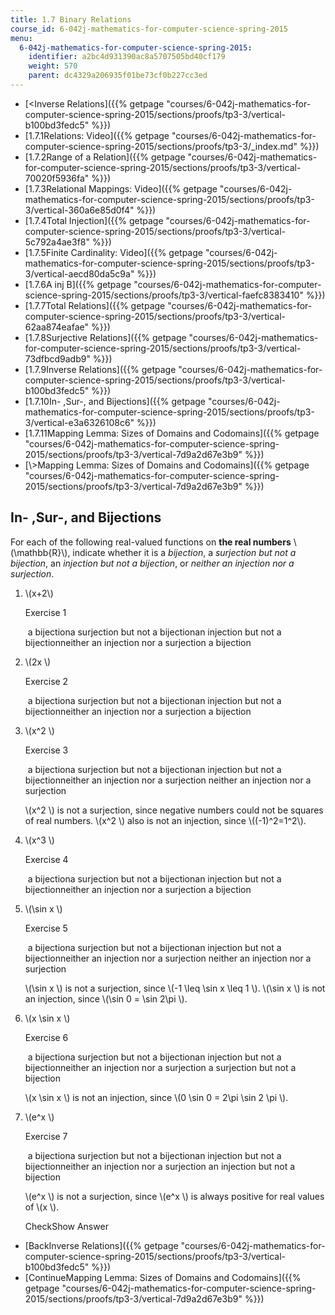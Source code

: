 ```yaml
---
title: 1.7 Binary Relations
course_id: 6-042j-mathematics-for-computer-science-spring-2015
menu:
  6-042j-mathematics-for-computer-science-spring-2015:
    identifier: a2bc4d931390ac8a5707505bd40cf179
    weight: 570
    parent: dc4329a206935f01be73cf0b227cc3ed
---
```

*   [<Inverse Relations]({{% getpage "courses/6-042j-mathematics-for-computer-science-spring-2015/sections/proofs/tp3-3/vertical-b100bd3fedc5" %}})
*   [1.7.1Relations: Video]({{% getpage "courses/6-042j-mathematics-for-computer-science-spring-2015/sections/proofs/tp3-3/_index.md" %}})
*   [1.7.2Range of a Relation]({{% getpage "courses/6-042j-mathematics-for-computer-science-spring-2015/sections/proofs/tp3-3/vertical-70020f5936fa" %}})
*   [1.7.3Relational Mappings: Video]({{% getpage "courses/6-042j-mathematics-for-computer-science-spring-2015/sections/proofs/tp3-3/vertical-360a6e85d0f4" %}})
*   [1.7.4Total Injection]({{% getpage "courses/6-042j-mathematics-for-computer-science-spring-2015/sections/proofs/tp3-3/vertical-5c792a4ae3f8" %}})
*   [1.7.5Finite Cardinality: Video]({{% getpage "courses/6-042j-mathematics-for-computer-science-spring-2015/sections/proofs/tp3-3/vertical-aecd80da5c9a" %}})
*   [1.7.6A inj B]({{% getpage "courses/6-042j-mathematics-for-computer-science-spring-2015/sections/proofs/tp3-3/vertical-faefc8383410" %}})
*   [1.7.7Total Relations]({{% getpage "courses/6-042j-mathematics-for-computer-science-spring-2015/sections/proofs/tp3-3/vertical-62aa874eafae" %}})
*   [1.7.8Surjective Relations]({{% getpage "courses/6-042j-mathematics-for-computer-science-spring-2015/sections/proofs/tp3-3/vertical-73dfbcd9adb9" %}})
*   [1.7.9Inverse Relations]({{% getpage "courses/6-042j-mathematics-for-computer-science-spring-2015/sections/proofs/tp3-3/vertical-b100bd3fedc5" %}})
*   [1.7.10In- ,Sur-, and Bijections]({{% getpage "courses/6-042j-mathematics-for-computer-science-spring-2015/sections/proofs/tp3-3/vertical-e3a6326108c6" %}})
*   [1.7.11Mapping Lemma: Sizes of Domains and Codomains]({{% getpage "courses/6-042j-mathematics-for-computer-science-spring-2015/sections/proofs/tp3-3/vertical-7d9a2d67e3b9" %}})
*   [\\>Mapping Lemma: Sizes of Domains and Codomains]({{% getpage "courses/6-042j-mathematics-for-computer-science-spring-2015/sections/proofs/tp3-3/vertical-7d9a2d67e3b9" %}})

In- ,Sur-, and Bijections
-------------------------

  

For each of the following real-valued functions on **the real numbers** \\(\\mathbb{R}\\), indicate whether it is a _bijection_, a _surjection but not a bijection_, an _injection but not a bijection_, or _neither an injection nor a surjection_.

1.  \\(x+2\\)
    
    Exercise 1
    
    &nbsp;a bijectiona surjection but not a bijectionan injection but not a bijectionneither an injection nor a surjection a bijection&nbsp;
    
2.  \\(2x \\)
    
    Exercise 2
    
    &nbsp;a bijectiona surjection but not a bijectionan injection but not a bijectionneither an injection nor a surjection a bijection&nbsp;
    
3.  \\(x^2 \\)
    
    Exercise 3
    
    &nbsp;a bijectiona surjection but not a bijectionan injection but not a bijectionneither an injection nor a surjection neither an injection nor a surjection&nbsp;
    
    \\(x^2 \\) is not a surjection, since negative numbers could not be squares of real numbers. \\(x^2 \\) also is not an injection, since \\((-1)^2=1^2\\).
    
4.  \\(x^3 \\)
    
    Exercise 4
    
    &nbsp;a bijectiona surjection but not a bijectionan injection but not a bijectionneither an injection nor a surjection a bijection&nbsp;
    
5.  \\(\\sin x \\)
    
    Exercise 5
    
    &nbsp;a bijectiona surjection but not a bijectionan injection but not a bijectionneither an injection nor a surjection neither an injection nor a surjection&nbsp;
    
    \\(\\sin x \\) is not a surjection, since \\(-1 \\leq \\sin x \\leq 1 \\). \\(\\sin x \\) is not an injection, since \\(\\sin 0 = \\sin 2\\pi \\).
    
6.  \\(x \\sin x \\)
    
    Exercise 6
    
    &nbsp;a bijectiona surjection but not a bijectionan injection but not a bijectionneither an injection nor a surjection a surjection but not a bijection&nbsp;
    
    \\(x \\sin x \\) is not an injection, since \\(0 \\sin 0 = 2\\pi \\sin 2 \\pi \\).
    
7.  \\(e^x \\)
    
    Exercise 7
    
    &nbsp;a bijectiona surjection but not a bijectionan injection but not a bijectionneither an injection nor a surjection an injection but not a bijection&nbsp;
    
    \\(e^x \\) is not a surjection, since \\(e^x \\) is always positive for real values of \\(x \\).
    
    CheckShow Answer
    

*   [BackInverse Relations]({{% getpage "courses/6-042j-mathematics-for-computer-science-spring-2015/sections/proofs/tp3-3/vertical-b100bd3fedc5" %}})
*   [ContinueMapping Lemma: Sizes of Domains and Codomains]({{% getpage "courses/6-042j-mathematics-for-computer-science-spring-2015/sections/proofs/tp3-3/vertical-7d9a2d67e3b9" %}})